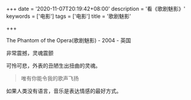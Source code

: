 +++
date = '2020-11-07T20:19:42+08:00'
description = '看《歌剧魅影》'
keywords = ['电影']
tags = ['电影']
title = '歌剧魅影'

+++

The Phantom of the Opera(歌剧魅影) - 2004 - 英国

非常震撼，灵魂震颤

可怜可悲，外表的丑陋生出扭曲的灵魂。

> 唯有你能令我的歌声飞扬

如果人类没有语言，音乐是表达情感的最好方式。
